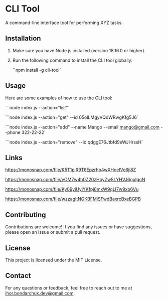 # CLI Tool

A command-line interface tool for performing XYZ tasks.

## Installation

1. Make sure you have Node.js installed (version 18.16.0 or higher).
2. Run the following command to install the CLI tool globally:

   ``npm install -g cli-tool`

## Usage

Here are some examples of how to use the CLI tool:

```node index.js --action="list"`

```node index.js --action="get" --id 05olLMgyVQdWRwgKfg5J6`

```node index.js --action="add" --name Mango --email mango@gmail.com --phone 322-22-22`

```node index.js --action="remove" --id qdggE76Jtbfd9eWJHrssH`

## Links

https://monosnap.com/file/K5T1piR9T6Epzrhb4wXHqclVo6ji8Z

https://monosnap.com/file/yOM7w4h0Z20zHoyZw8LYHVJ6guIgoN

https://monosnap.com/file/Ky09yiUyiYKfpj6mxW9qLI7w9xb6Vu

https://monosnap.com/file/wzzagltNGKBFMiSFwdBaxrcBxeBGPB

## Contributing

Contributions are welcome! If you find any issues or have suggestions, please open an issue or
submit a pull request.

## License

This project is licensed under the MIT License.

## Contact

For any questions or feedback, feel free to reach out to me at ihor.bondarchuk.dev@gmail.com.
